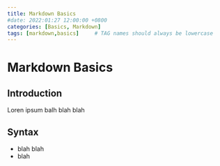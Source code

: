 ```yaml
---
title: Markdown Basics
#date: 2022:01:27 12:00:00 +0800
categories: [Basics, Markdown]
tags: [markdown,basics]     # TAG names should always be lowercase
---
```

# Markdown Basics

## Introduction

Loren ipsum balh blah blah

## Syntax
* blah blah
* blah
